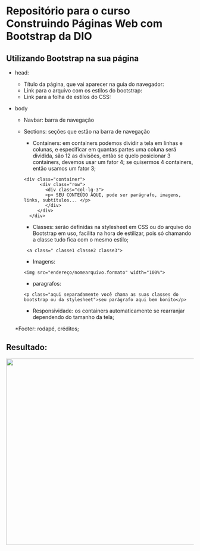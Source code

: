 # Repositório para o curso Construindo Páginas Web com Bootstrap da DIO

## Utilizando Bootstrap na sua página
  * head:    
    * Título da página, que vai aparecer na guia do navegador: <title> título </title>
    * Link para o arquivo com os estilos do bootstrap:
    * Link para a folha de estilos do CSS:
    
  * body
    * Navbar: barra de navegação
    * Sections: seções que estão na barra de navegação
      * Containers: em containers podemos dividir a tela em linhas e colunas, e especificar em quantas partes uma coluna será dividida, são 12 as divisões, então se quelo posicionar 3 containers, devemos usar um fator 4; se quisermos 4 containers, então usamos um fator 3;
      
      ```
      <div class="container"> 
            <div class="row"> 
              <div class="col-lg-3"> 
              <p> SEU CONTEÚDO AQUI, pode ser parágrafo, imagens, links, subtítulos... </p> 
              </div>
           </div>
        </div>
      ```

      * Classes: serão definidas na stylesheet em CSS ou do arquivo do Bootstrap em uso, facilita na hora de estilizar, pois só chamando a classe tudo fica com o mesmo estilo;
      
      ``` <a class=" classe1 classe2 classe3">```

      * Imagens: 
      
      ```<img src="endereço/nomearquivo.formato" width="100%">```
      
      * paragrafos: 
      
      ```<p class="aqui separadamente você chama as suas classes do bootstrap ou da stylesheet">seu parágrafo aqui bem bonito</p>```
      
      * Responsividade: os containers automaticamente se rearranjar dependendo do tamanho da tela;
    
    *Footer: rodapé, créditos; 

## Resultado:

<img src="../bootstrap/img/maismulherTI.gif" width="800" height="500">
